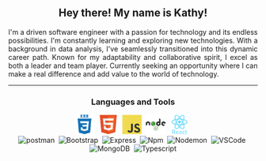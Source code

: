 <div class="container" align="center">
  <h2>Hey there! My name is Kathy!</h2>
</div>

<div class="info" align="justify" >
  <p>I'm a driven software engineer with a passion for technology and its endless possibilities. I'm constantly learning and exploring new technologies. With a background in data analysis, I've seamlessly transitioned into this dynamic career path. Known for my adaptability and collaborative spirit, I excel as both a leader and team player. Currently seeking an opportunity where I can make a real difference and add value to the world of technology.</p>
</div>
<hr>

<div class="container" align="center">
  <h3>Languages and Tools</h3>
</div>

<div class="images" align="center">
  <img src="https://github.com/devicons/devicon/blob/master/icons/css3/css3-plain-wordmark.svg"  title="CSS3" alt="CSS" width="40" height="40"/>&nbsp;
  <img src="https://github.com/devicons/devicon/blob/master/icons/html5/html5-original.svg" title="HTML5" alt="HTML" width="40" height="40"/>&nbsp;
  <img src="https://github.com/devicons/devicon/blob/master/icons/javascript/javascript-original.svg" title="JavaScript" alt="JavaScript" width="40" height="40"/>&nbsp;
  <img src="https://github.com/devicons/devicon/blob/master/icons/nodejs/nodejs-original-wordmark.svg" title="NodeJS" alt="NodeJS" width="40" height="40"/>&nbsp;
  <img src="https://github.com/devicons/devicon/blob/master/icons/react/react-original-wordmark.svg" title="React" alt="React" width="40" height="40"/>&nbsp;
  <br>
  <img src="https://img.shields.io/badge/Postman-FF6C37?style=for-the-badge&logo=postman&logoColor=white" title="postman" alt="postman" width="100" height="30"/>&nbsp;
  <img src="https://img.shields.io/badge/bootstrap-%238511FA.svg?style=for-the-badge&logo=bootstrap&logoColor=white" title="Bootstrap" alt="Bootstrap" width="100" height="30"/>&nbsp;
  <img src="https://img.shields.io/badge/express.js-%23404d59.svg?style=for-the-badge&logo=express&logoColor=%2361DAFB" title="Express" alt="Express" width="100" height="30"/>&nbsp;
  <img src="https://img.shields.io/badge/NPM-%23CB3837.svg?style=for-the-badge&logo=npm&logoColor=white" title="Npm" alt="Npm" width="100" height="30"/>&nbsp;
  <img src="https://img.shields.io/badge/NODEMON-%23323330.svg?style=for-the-badge&logo=nodemon&logoColor=%BBDEAD" title="Nodemon" alt="Nodemon" width="100" height="30"/>&nbsp;
  <img src="https://camo.githubusercontent.com/c3218fd0224c1f4136fc44f47d18b68871d0f614114191544d97954de372bd9a/68747470733a2f2f696d672e736869656c64732e696f2f62616467652f5653253230436f64652d3030373864372e7376673f7374796c653d666f722d7468652d6261646765266c6f676f3d76697375616c2d73747564696f2d636f6465266c6f676f436f6c6f723d7768697465" title="VSCode" alt="VSCode" width="100" height="30"/>&nbsp;
  <img src="https://camo.githubusercontent.com/4ae569342c64ecd9f0d7e7cbed78fffcca6a0f427e8efb4297c1d357dfb09074/68747470733a2f2f696d672e736869656c64732e696f2f62616467652f4d6f6e676f44422d3445413934423f7374796c653d666f722d7468652d6261646765266c6f676f3d6d6f6e676f6462266c6f676f436f6c6f723d7768697465" title="MongoDB" alt="MongoDB" width="100" height="30"/>&nbsp;
  <img src="https://camo.githubusercontent.com/4a09e2a2a46ff51d57bfe440ca3ff9ec4c2bf576bf5ab89fbd4044fcaf7e3086/68747470733a2f2f696d672e736869656c64732e696f2f62616467652f547970655363726970742d3030374143433f7374796c653d666f722d7468652d6261646765266c6f676f3d74797065736372697074266c6f676f436f6c6f723d7768697465" title="TypeScript" alt="Typescript" width="100" height="30"/>
</div>
